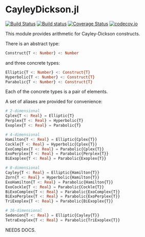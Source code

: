# CayleyDickson.jl

[![Build Status](https://travis-ci.org/meirizarrygelpi/CayleyDickson.jl.svg?branch=master)](https://travis-ci.org/meirizarrygelpi/CayleyDickson.jl) [![Build status](https://ci.appveyor.com/api/projects/status/96ns6rckr5oi0o8k?svg=true)](https://ci.appveyor.com/project/meirizarrygelpi/cayleydickson-jl) [![Coverage Status](https://coveralls.io/repos/github/meirizarrygelpi/CayleyDickson.jl/badge.svg?branch=master)](https://coveralls.io/github/meirizarrygelpi/CayleyDickson.jl?branch=master) [![codecov.io](http://codecov.io/github/meirizarrygelpi/CayleyDickson.jl/coverage.svg?branch=master)](http://codecov.io/github/meirizarrygelpi/CayleyDickson.jl?branch=master)

This module provides arithmetic for Cayley-Dickson constructs.

There is an abstract type:
```julia
Construct{T <: Number} <: Number
```
and three concrete types:
```julia
Elliptic{T <: Number} <: Construct{T}
Hyperbolic{T <: Number} <: Construct{T}
Parabolic{T <: Number} <: Construct{T}
```
Each of the concrete types is a pair of elements.

A set of aliases are provided for convenience:
```julia
# 2-dimensional
Cplex{T <: Real} = Elliptic{T}
Perplex{T <: Real} = Hyperbolic{T}
Exoplex{T <: Real} = Parabolic{T}

# 4-dimensional
Hamilton{T <: Real} = Elliptic{Cplex{T}}
Cockle{T <: Real} = Hyperbolic{Cplex{T}}
ExoComplex{T <: Real} = Parabolic{Cplex{T}}
ExoPerplex{T <: Real} = Parabolic{Perplex{T}}
BiExoplex{T <: Real} = Parabolic{Exoplex{T}}

# 8-dimensional
Cayley{T <: Real} = Elliptic{Hamilton{T}}
Zorn{T <: Real} = Hyperbolic{Hamilton{T}}
ExoHamilton{T <: Real} = Parabolic{Hamilton{T}}
ExoCockle{T <: Real} = Parabolic{Cockle{T}}
BiExoComplex{T <: Real} = Parabolic{ExoComplex{T}}
BiExoPerplex{T <: Real} = Parabolic{ExoPerplex{T}}
TriExoplex{T <: Real} = Parabolic{BiExoplex{T}}

# 16-dimensional
Sedenion{T <: Real} = Elliptic{Cayley{T}}
TetraExoplex{T <: Real} = Parabolic{TriExoplex{T}}
```

NEEDS DOCS.
